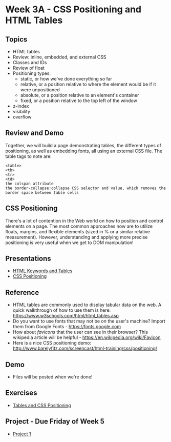 # Week 3A - CSS Positioning and HTML Tables

## Topics
- HTML tables
- Review: inline, embedded, and external CSS
- Classes and IDs
- Review of float
- Positioning types:
  - static, or how we've done everything so far
  - relative, or a position relative to where the element would be if it were unpositioned
  - absolute, or a position relative to an element's container
  - fixed, or a position relative to the top left of the window
- z-index
- visibility
- overflow

## Review and Demo
Together, we will build a page demonstrating tables, the different types of positioning, as well as embedding fonts, all using an external CSS file. The table tags to note are:
```
<table>
<th>
<tr>
<td>
the colspan attribute
the border-collapse:collapse CSS selector and value, which removes the border space between table cells
```

## CSS Positioning
There's a lot of contention in the Web world on how to position and control elements on a page. The most common approaches now are to utilize floats, margins, and flexible elements (sized in % or a similar relative measurement). However, understanding and applying more precise positioning is very useful when we get to DOM manipulation!

## Presentations
- [HTML Keywords and Tables](../presentations/Keywords-and-Tables.pdf)
- [CSS Positioning](../presentations/CSS-P.pdf)

## Reference
- HTML tables are commonly used to display tabular data on the web. A quick walkthrough of how to use them is here:  https://www.w3schools.com/html/html_tables.asp
- Do you want to use fonts that may not be on the user's machine? Import them from Google Fonts - https://fonts.google.com
- How about *favicons* that the user can see in their browser? This wikipedia article will be helpful - https://en.wikipedia.org/wiki/Favicon
- Here is a nice CSS positioning demo: http://www.barelyfitz.com/screencast/html-training/css/positioning/

## Demo
- Files will be posted when we're done!

## Exercises
- [Tables and CSS Positioning](../exercises/week-3/ICE-3A.pdf)

## Project - Due Friday of Week 5
- [Project 1](../projects/project1.md)

